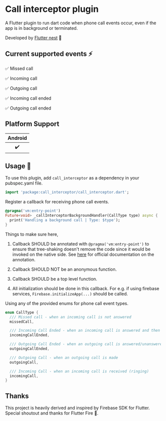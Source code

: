 # Call interceptor plugin

A Flutter plugin to run dart code when phone call events occur, even if the app is in background or terminated.

Developed by [Flutter nest](https://github.com/flutternest) 💙

## Current supported events ⚡️

✅ Missed call

✅ Incoming call

✅ Outgoing call

✅ Incoming call ended 

✅ Outgoing call ended

## Platform Support 

| Android | 
| :-----: |
|   ✔️    |

## Usage 🚀

To use this plugin, add `call_interceptor` as a dependency in your pubspec.yaml file.

```dart
import 'package:call_interceptor/call_interceptor.dart';
```

Register a callback for receiving phone call events.

```dart
@pragma('vm:entry-point')
Future<void> _callInterceptorBackgroundHandler(CallType type) async {
  print('Handling a background call | Type: $type');
}
```
Things to make sure here,

1. Callback SHOULD be annotated with `@pragma('vm:entry-point')` to ensure that tree-shaking doesn't remove the code since it would be invoked on the native side. 
See [here](https://github.com/dart-lang/sdk/blob/master/runtime/docs/compiler/aot/entry_point_pragma.md) for official documentation on the annotation.

2. Callback SHOULD NOT be an anonymous function.

3. Callback SHOULD be a top level function.

4. All initialization should be done in this callback. For e.g. if using firebase services, `Firebase.initializeApp(...)` should be called. 

Using any of the provided enums for phone call event types.
```dart
enum CallType {
  /// Missed call - when an incoming call is not answered
  missedCall,

  /// Incoming Call Ended - when an incoming call is answered and then ended
  incomingCallEnded,

  /// Outgoing Call Ended - when an outgoing call is answered/unanswered and then ended
  outgoingCallEnded,

  /// Outgoing Call - when an outgoing call is made
  outgoingCall,

  /// Incoming Call - when an incoming call is received (ringing)
  incomingCall,
}
```

## Thanks
This project is heavily derived and inspired by Firebase SDK for Flutter. Special shoutout and thanks for Flutter Fire 💙.
